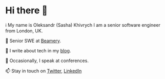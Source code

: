 # Hi there 👋

:information_source: My name is Oleksandr (Sasha) Khivrych I am a senior software engineer from London, UK.


:briefcase: Senior SWE at [Beamery](https://beamery.com/).

:memo: I write about tech in my [blog](https://okhivrych.io/). 

:microphone: Occasionally, I speak at conferences.


:mailbox: Stay in touch on [Twitter](https://twitter.com/sasha_khivrych), [LinkedIn](https://www.linkedin.com/in/oleksandrkhivrych/)

